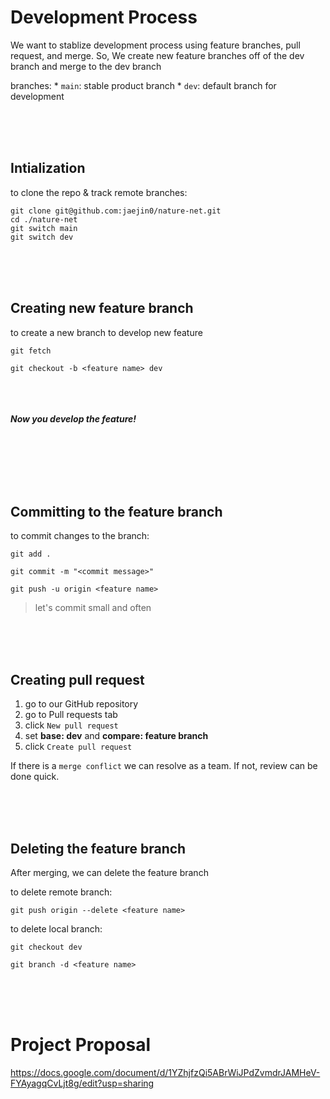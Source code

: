 # Development Process

We want to stablize development process using feature branches, pull request, and merge. So, We create new feature branches off of the dev branch and merge to the dev branch

branches:
    * `main`: stable product branch
    * `dev`: default branch for development

<br/><br/><br/>
## Intialization

to clone the repo & track remote branches:

```
git clone git@github.com:jaejin0/nature-net.git
cd ./nature-net
git switch main
git switch dev
```

<br/><br/><br/>
## Creating new feature branch

to create a new branch to develop new feature
```
git fetch
```
```
git checkout -b <feature name> dev
```

<br/><br/><br/>
***Now you develop the feature!***
<br/><br/><br/>

<br/><br/><br/>
## Committing to the feature branch

to commit changes to the branch:
```
git add .
```
```
git commit -m "<commit message>"
```
```
git push -u origin <feature name>
```

> let's commit small and often

<br/><br/><br/>
## Creating pull request

1. go to our GitHub repository
2. go to Pull requests tab
3. click `New pull request`
4. set **base: dev** and **compare: feature branch**
5. click `Create pull request`

If there is a `merge conflict` we can resolve as a team. If not, review can be done quick.

<br/><br/><br/>
## Deleting the feature branch

After merging, we can delete the feature branch

to delete remote branch:
```
git push origin --delete <feature name>
```

to delete local branch:
```
git checkout dev
```
```
git branch -d <feature name>
```
<br/><br/><br/>
# Project Proposal
<https://docs.google.com/document/d/1YZhjfzQi5ABrWiJPdZvmdrJAMHeV-FYAyagqCvLjt8g/edit?usp=sharing>